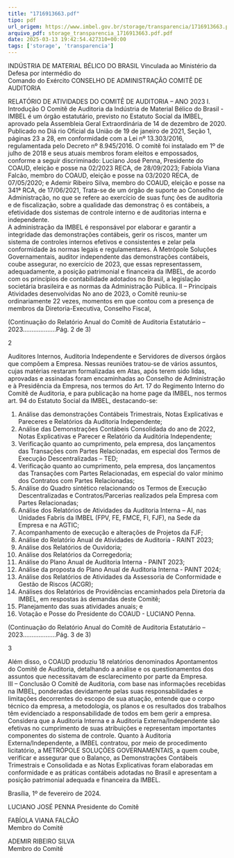 ```yaml
---
title: "1716913663.pdf"
tipo: pdf
url_origem: https://www.imbel.gov.br/storage/transparencia/1716913663.pdf
arquivo_pdf: storage_transparencia_1716913663.pdf.pdf
date: 2025-03-13 19:42:54.427310+00:00
tags: ['storage', 'transparencia']
---
```


 
INDÚSTRIA DE MATERIAL BÉLICO DO BRASIL 
Vinculada ao Ministério da Defesa por intermédio do  
Comando do Exército 
CONSELHO DE ADMINISTRAÇÃO 
COMITÊ DE AUDITORIA 
 
RELATÓRIO DE ATIVIDADES DO COMITÊ DE AUDITORIA – ANO 2023 
I. 
Introdução 
O Comitê de Auditoria da Indústria de Material Bélico do Brasil - IMBEL é um 
órgão estatutário, previsto no Estatuto Social da IMBEL, aprovado pela Assembleia 
Geral Extraordinária de 14 de dezembro de 2020. Publicado no Diá rio Oficial da União 
de 19 de janeiro de 2021, Seção 1, páginas 23 a 28, em conformidade com a Lei nº 
13.303/2016, regulamentada pelo Decreto nº 8.945/2016. 
O comitê foi instalado em 1º de julho de 2018 e seus atuais membros foram 
eleitos e empossados, conforme a seguir discriminado: Luciano José Penna, Presidente 
do COAUD, eleição e posse na 02/2023 RECA, de 28/09/2023; Fabíola Viana Falcão, 
membro do COAUD, eleição e posse na 03/2020 RECA, de 07/05/2020; e Ademir 
Ribeiro Silva, membro do COAUD, eleição e posse na 341ª RCA, de 17/06/2021, 
Trata-se de um órgão de suporte ao Conselho de Administração, no que se 
refere ao exercício de suas funç ões de auditoria e de 
fiscalização, sobre a qualidade 
das demonstraç õ es contábeis, a efetividade dos sistemas de controle interno e de 
auditorias interna e independente.  
A administração da IMBEL é responsável por elaborar e garantir a integridade 
das demonstrações contábeis, gerir os riscos, manter um sistema de controles internos 
efetivos e consistentes e zelar pela conformidade às normas legais e regulamentares. 
À 
Metrópole 
Soluções 
Governamentais, 
auditor 
independente 
das 
demonstrações contábeis, coube assegurar, no exercício de 2023, que essas 
representassem, adequadamente, a posição patrimonial e financeira da IMBEL, de 
acordo com os princípios de contabilidade adotados no Brasil, a legislação societária 
brasileira e as normas da Administração Pública. 
II – Principais Atividades desenvolvidas 
No ano de 2023, o Comitê reuniu-se ordinariamente 22 vezes, momentos em 
que contou com a presença de membros da Diretoria-Executiva, Conselho Fiscal, 

(Continuação do Relatório Anual do Comitê de Auditoria Estatutário – 2023...................Pág. 2 de 3) 
 
2 
 
Auditores Internos, Auditoria Independente e Servidores de diversos órgãos que 
compõem a Empresa. Nessas reuniões tratou-se de vários assuntos, cujas matérias 
restaram formalizadas em Atas, após terem sido lidas, aprovadas e assinadas foram 
encaminhadas ao Conselho de Administração e à Presidência da Empresa, nos termos 
do Art. 17 do Regimento Interno do Comitê de Auditoria, e para publicação na home 
page da IMBEL, nos termos art. 94 do Estatuto Social da IMBEL, destacando-se: 
1) Análise das demonstrações Contábeis Trimestrais, Notas Explicativas e 
Pareceres e Relatórios da Auditoria Independente; 
2) Análise das Demonstrações Contábeis Consolidada do ano de 2022, 
Notas Explicativas e Parecer e Relatório da Auditória Independente; 
3) Verificação quanto ao cumprimento, pela empresa, dos lançamentos das 
Transações com Partes Relacionadas, em especial dos Termos de 
Execução Descentralizadas – TED; 
4) Verificação quanto ao cumprimento, pela empresa, dos lançamentos das 
Transações com Partes Relacionadas, em especial do valor mínimo dos 
Contratos com Partes Relacionadas; 
5) Análise do Quadro sintético relacionando os Termos de Execução 
Descentralizadas e Contratos/Parcerias realizados pela Empresa com 
Partes Relacionadas; 
6) Análise dos Relatórios de Atividades da Auditoria Interna – AI, nas 
Unidades Fabris da IMBEL (FPV, FE, FMCE, FI, FJF), na Sede da 
Empresa e na AGTIC; 
7) Acompanhamento de execução e alterações de Projetos da FJF; 
8) Análise do Relatório Anual de Atividades de Auditoria - RAINT 2023; 
9) Análise dos Relatórios de Ouvidoria; 
10) Análise dos Relatórios da Corregedoria; 
11) Análise do Plano Anual de Auditoria Interna - PAINT 2023; 
12) Análise da proposta do Plano Anual de Auditoria Interna - PAINT 2024; 
13) Análise dos Relatórios de Atividades da Assessoria de Conformidade e 
Gestão de Riscos (ACGR); 
14) Análises dos Relatórios de Providências encaminhados pela Diretoria da 
IMBEL, em respostas às demandas deste Comitê; 
15) Planejamento das suas atividades anuais; e 
16) Votação e Posse do Presidente do COAUD - LUCIANO Penna. 

(Continuação do Relatório Anual do Comitê de Auditoria Estatutário – 2023...................Pág. 3 de 3) 
 
3 
 
Além disso, o COAUD produziu 18 relatórios denominados Apontamentos do 
Comitê de Auditoria, detalhando a análise e os questionamentos dos assuntos que 
necessitavam de esclarecimento por parte da Empresa.  
III – Conclusão 
O Comitê de Auditoria, com base nas informações recebidas na IMBEL, 
ponderadas devidamente pelas suas responsabilidades e limitações decorrentes do 
escopo de sua atuação, entende que o corpo técnico da empresa, a metodologia, os 
planos e os resultados dos trabalhos têm evidenciado a responsabilidade de todos em 
bem gerir a empresa.  
Considera que a Auditoria Interna e a Auditoria Externa/Independente são 
efetivas no cumprimento de suas atribuições e representam importantes componentes 
do sistema de controle. 
Quanto à Auditoria Externa/Independente, a IMBEL contratou, por meio de 
procedimento licitatório, a METRÓPOLE SOLUÇÕES GOVERNAMENTAIS, a quem 
coube, verificar e assegurar que o Balanço, as Demonstrações Contábeis Trimestrais e 
Consolidada e as Notas Explicativas foram elaboradas em conformidade e as práticas 
contábeis adotadas no Brasil e apresentam a posição patrimonial adequada e financeira 
da IMBEL. 
 
Brasília, 1º de fevereiro de 2024. 
 
LUCIANO JOSÉ PENNA 
Presidente do Comitê 
 
 
 
FABÍOLA VIANA FALCÃO  
Membro do Comitê 
 
ADEMIR RIBEIRO SILVA  
Membro do Comitê 
 
 

